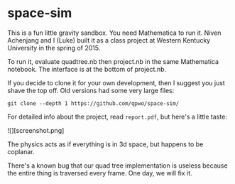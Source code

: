 # space-sim

This is a fun little gravity sandbox. You need Mathematica to run it.
Niven Achenjang and I (Luke) built it as a class project at Western Kentucky University
in the spring of 2015.

To run it, evaluate quadtree.nb then project.nb in the same Mathematica notebook.
The interface is at the bottom of project.nb.

If you decide to clone it for your own development, then I suggest you just
shave the top off. Old versions had some very large files:

```
git clone --depth 1 https://github.com/qpwo/space-sim/
```

For detailed info about the project, read `report.pdf`, but here's a little taste:

![][screenshot.png]

The physics acts as if everything is in 3d space, but happens to be coplanar.

There's a known bug that our quad tree implementation is useless because the
entire thing is traversed every frame. One day, we will fix it.
